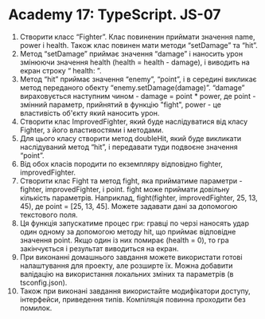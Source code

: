 # Academy 17: TypeScript. JS-07
1. Створити класс “Fighter”. Клас повиненин приймати значення name, power і health. Також клас повинен мати методи “setDamage” та “hit”.
2. Метод “setDamage” приймає значення “damage” і наносить урон змінюючи значення health (health = health - damage), і виводить на екран строку “ health: ”.
3. Метод “hit” приймає значення “enemy”, “point”, і в середині викликає метод переданого обекту “enemy.setDamage(damage)”. “damage” вираховується наступним чином - damage = point * power, де point - змінний параметр, прийнятий в функцію "fight", power - це властивість об'єкту який наносить урон.
4. Створити клас ImprovedFighter, який буде наслідуватися від класу Fighter, з його властивостями і методами.
5. Для цього класу створити метод doubleHit, який буде викликати наслідуваний метод “hit”, і передавати туди подвоєне значення “point”.
6. Від обох класів породити по екземпляру відповідно fighter, improvedFighter.
7. Створити клас Fight та метод fight, яка прийматиме параметри - fighter, improvedFighter, і point. fight може приймати довільну кількість параметрів. Наприклад, fight(fighter, improvedFighter, 25, 13, 45), де point = [25, 13, 45]. Можете задавати дані за допомогою текстового поля.
8. Ця функція запускатиме процес гри: гравці по черзі наносять удар один одному за допомогою методу hit, що приймає відповідне значення point. Якщо один із них помирає (health = 0), то гра закінчується і результат виводиться на екран.
9. При виконанні домашнього завдання можете використати готові налаштування для проекту, але розширте їх. Можна добавити валідацію на використання локальних зміних та параметрів (в tsconfig.json). 
10. Також при виконані завдання використайте модифікатори доступу, інтерфейси, приведення типів. Компіляція повинна проходити без помилок.